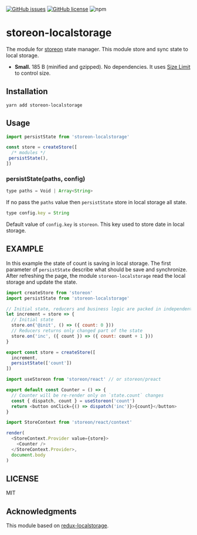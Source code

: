[![GitHub issues](https://img.shields.io/github/issues/polemius/storeon-localstorage.svg)](https://github.com/polemius/storeon-localstorage/issues)
[![GitHub license](https://img.shields.io/github/license/polemius/storeon-localstorage.svg)](https://github.com/polemius/storeon-localstorage/blob/master/LICENSE)
![npm](https://img.shields.io/npm/v/storeon-localstorage.svg)

# storeon-localstorage

The module for [storeon] state manager. This module store and sync state to local storage.

* **Small.** 185 B (minified and gzipped). No dependencies.
  It uses [Size Limit] to control size.

[Size Limit]: https://github.com/ai/size-limit
[storeon]: https://github.com/storeon/storeon

## Installation

```
yarn add storeon-localstorage
```

## Usage

```js
import persistState from 'storeon-localstorage'

const store = createStore([
  /* modules */
 persistState(), 
])
```

### persistState(paths, config)

```js
type paths = Void | Array<String>
```

If no pass the `paths` value then `persistState` store in local storage all state.

```js
type config.key = String
```

Default value of `config.key` is `storeon`. This key used to store date in local storage.

## EXAMPLE

In this example the state of count is saving in local storage. The first parameter of `persistState` describe what should be save and synchronize. After refreshing the page, the module `storeon-localstorage` read the local storage and update the state. 

```js
import createStore from 'storeon'
import persistState from 'storeon-localstorage'

// Initial state, reducers and business logic are packed in independent modules
let increment = store => {
  // Initial state
  store.on('@init', () => ({ count: 0 }))
  // Reducers returns only changed part of the state
  store.on('inc', ({ count }) => ({ count: count + 1 }))
}

export const store = createStore([
  increment,
  persistState(['count'])
])
```

```js
import useStoreon from 'storeon/react' // or storeon/preact

export default const Counter = () => {
  // Counter will be re-render only on `state.count` changes
  const { dispatch, count } = useStoreon('count')
  return <button onClick={() => dispatch('inc')}>{count}</button>
}
```

```js
import StoreContext from 'storeon/react/context'

render(
  <StoreContext.Provider value={store}>
    <Counter />
  </StoreContext.Provider>,
  document.body
)
```

## LICENSE

MIT

## Acknowledgments

This module based on [redux-localstorage](https://github.com/elgerlambert/redux-localstorage).
